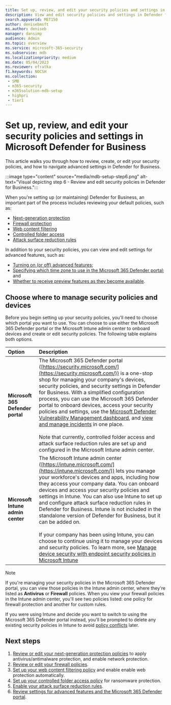 ```yaml
---
title: Set up, review, and edit your security policies and settings in Microsoft Defender for Business
description: View and edit security policies and settings in Defender for Business
search.appverid: MET150
author: denisebmsft
ms.author: deniseb
manager: dansimp 
audience: Admin
ms.topic: overview
ms.service: microsoft-365-security
ms.subservice: mdb
ms.localizationpriority: medium
ms.date: 05/04/2023
ms.reviewer: efratka
f1.keywords: NOCSH 
ms.collection: 
 - SMB
 - m365-security
 - m365solution-mdb-setup
 - highpri
 - tier1
---
```


# Set up, review, and edit your security policies and settings in Microsoft Defender for Business

This article walks you through how to review, create, or edit your security policies, and how to navigate advanced settings in Defender for Business.

:::image type="content" source="media/mdb-setup-step6.png" alt-text="Visual depicting step 6 - Review and edit security policies in Defender for Business.":::

When you're setting up (or maintaining) Defender for Business, an important part of the process includes reviewing your default policies, such as:

- [Next-generation protection](mdb-next-generation-protection.md)
- [Firewall protection](mdb-firewall.md)
- [Web content filtering](mdb-web-content-filtering.md)
- [Controlled folder access](mdb-controlled-folder-access.md)
- [Attack surface reduction rules](mdb-asr.md)

In addition to your security policies, you can view and edit settings for advanced features, such as:

- [Turning on (or off) advanced features](mdb-portal-advanced-feature-settings.md#review-settings-for-advanced-features);
- [Specifying which time zone to use in the Microsoft 365 Defender portal](mdb-portal-advanced-feature-settings.md#view-and-edit-other-settings-in-the-microsoft-365-defender-portal); and 
- [Whether to receive preview features as they become available](mdb-preview.md#turn-on-preview-features).

## Choose where to manage security policies and devices

Before you begin setting up your security policies, you'll need to choose which portal you want to use. You can choose to use either the Microsoft 365 Defender portal or the Microsoft Intune admin center to onboard devices and create or edit security policies. The following table explains both options.

| Option | Description |
|:---|:---|
| **Microsoft 365 Defender portal** | The Microsoft 365 Defender portal ([https://security.microsoft.com/](https://security.microsoft.com/)) is a one-stop shop for managing your company's devices, security policies, and security settings in Defender for Business. With a simplified configuration process, you can use the Microsoft 365 Defender portal to onboard devices, access your security policies and settings, use the [Microsoft Defender Vulnerability Management dashboard](mdb-view-tvm-dashboard.md), and [view and manage incidents](mdb-view-manage-incidents.md) in one place. <br/><br/>Note that currently, controlled folder access and attack surface reduction rules are set up and configured in the Microsoft Intune admin center. |
| **Microsoft Intune admin center** | The Microsoft Intune admin center ([https://intune.microsoft.com/](https://intune.microsoft.com/)) lets you manage your workforce's devices and apps, including how they access your company data. You can onboard devices and access your security policies and settings in Intune. You can also use Intune to set up and configure attack surface reduction rules in Defender for Business. Intune is not included in the standalone version of Defender for Business, but it can be added on. <br/><br/>If your company has been using Intune, you can choose to continue using it to manage your devices and security policies. To learn more, see [Manage device security with endpoint security policies in Microsoft Intune](/mem/intune/protect/endpoint-security-policy)  |

> [!NOTE]
> If you're managing your security policies in the Microsoft 365 Defender portal, you can view those policies in the Intune admin center, where they're listed as **Antivirus** or **Firewall** policies. When you view your firewall policies in the Intune admin center, you'll see two policies listed: one policy for firewall protection and another for custom rules.
> 
> If you were using Intune and decide you want to switch to using the Microsoft 365 Defender portal instead, you'll be prompted to delete any existing security policies in Intune to avoid [policy conflicts](/microsoft-365/security/defender-business/mdb-troubleshooting#i-need-to-resolve-a-policy-conflict) later.

## Next steps

1. [Review or edit your next-generation protection policies](mdb-next-generation-protection.md) to apply antivirus/antimalware protection, and enable network protection.
2. [Review or edit your firewall policies](mdb-firewall.md).
3. [Set up your web content filtering policy](mdb-web-content-filtering.md) and enable enable web protection automatically.
4. [Set up your controlled folder access policy](mdb-controlled-folder-access.md) for ransomware protection.
5. [Enable your attack surface reduction rules](mdb-asr.md).
6. [Review settings for advanced features and the Microsoft 365 Defender portal](mdb-portal-advanced-feature-settings.md).

